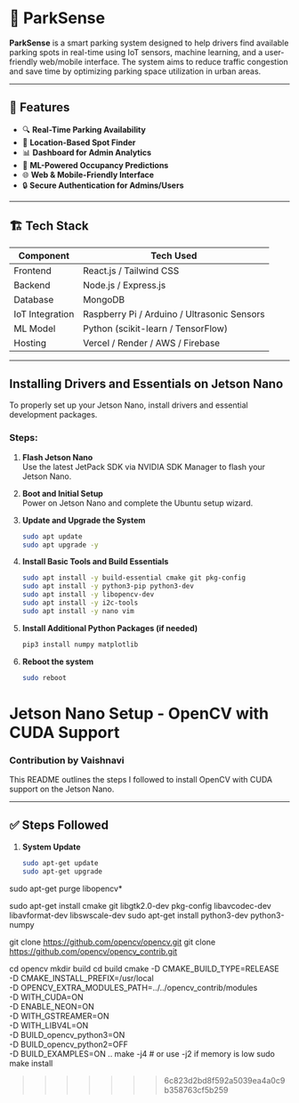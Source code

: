 # 🚗 ParkSense

**ParkSense** is a smart parking system designed to help drivers find available parking spots in real-time using IoT sensors, machine learning, and a user-friendly web/mobile interface. The system aims to reduce traffic congestion and save time by optimizing parking space utilization in urban areas.

---

## 🧠 Features

- 🔍 **Real-Time Parking Availability**
- 📍 **Location-Based Spot Finder**
- 📊 **Dashboard for Admin Analytics**
- 🧠 **ML-Powered Occupancy Predictions**
- 🌐 **Web & Mobile-Friendly Interface**
- 🔒 **Secure Authentication for Admins/Users**

---

## 🏗️ Tech Stack

| Component | Tech Used |
|----------|-----------|
| Frontend | React.js / Tailwind CSS |
| Backend | Node.js / Express.js |
| Database | MongoDB |
| IoT Integration | Raspberry Pi / Arduino / Ultrasonic Sensors |
| ML Model | Python (scikit-learn / TensorFlow) |
| Hosting | Vercel / Render / AWS / Firebase |

---
## Installing Drivers and Essentials on Jetson Nano

To properly set up your Jetson Nano, install drivers and essential development packages.

### Steps:

1. **Flash Jetson Nano**  
   Use the latest JetPack SDK via NVIDIA SDK Manager to flash your Jetson Nano.

2. **Boot and Initial Setup**  
   Power on Jetson Nano and complete the Ubuntu setup wizard.

3. **Update and Upgrade the System**
    ```bash
    sudo apt update
    sudo apt upgrade -y
    ```

4. **Install Basic Tools and Build Essentials**
    ```bash
    sudo apt install -y build-essential cmake git pkg-config
    sudo apt install -y python3-pip python3-dev
    sudo apt install -y libopencv-dev
    sudo apt install -y i2c-tools
    sudo apt install -y nano vim
    ```

5. **Install Additional Python Packages (if needed)**
    ```bash
    pip3 install numpy matplotlib
    ```

6. **Reboot the system**
    ```bash
    sudo reboot
    ```


# Jetson Nano Setup - OpenCV with CUDA Support

### Contribution by Vaishnavi

This README outlines the steps I followed to install OpenCV with CUDA support on the Jetson Nano.

---

## ✅ Steps Followed

1. **System Update**
   ```bash
   sudo apt-get update
   sudo apt-get upgrade

sudo apt-get purge libopencv*

sudo apt-get install cmake git libgtk2.0-dev pkg-config libavcodec-dev libavformat-dev libswscale-dev
sudo apt-get install python3-dev python3-numpy


git clone https://github.com/opencv/opencv.git
git clone https://github.com/opencv/opencv_contrib.git

cd opencv
mkdir build
cd build
cmake -D CMAKE_BUILD_TYPE=RELEASE \
      -D CMAKE_INSTALL_PREFIX=/usr/local \
      -D OPENCV_EXTRA_MODULES_PATH=../../opencv_contrib/modules \
      -D WITH_CUDA=ON \
      -D ENABLE_NEON=ON \
      -D WITH_GSTREAMER=ON \
      -D WITH_LIBV4L=ON \
      -D BUILD_opencv_python3=ON \
      -D BUILD_opencv_python2=OFF \
      -D BUILD_EXAMPLES=ON ..
make -j4  # or use -j2 if memory is low
sudo make install
>>>>>>> 6c823d2bd8f592a5039ea4a0c9b358763cf5b259

